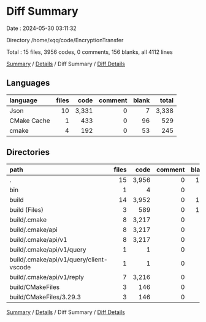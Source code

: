 # Diff Summary

Date : 2024-05-30 03:11:32

Directory /home/xqq/code/EncryptionTransfer

Total : 15 files,  3956 codes, 0 comments, 156 blanks, all 4112 lines

[Summary](results.md) / [Details](details.md) / Diff Summary / [Diff Details](diff-details.md)

## Languages
| language | files | code | comment | blank | total |
| :--- | ---: | ---: | ---: | ---: | ---: |
| Json | 10 | 3,331 | 0 | 7 | 3,338 |
| CMake Cache | 1 | 433 | 0 | 96 | 529 |
| cmake | 4 | 192 | 0 | 53 | 245 |

## Directories
| path | files | code | comment | blank | total |
| :--- | ---: | ---: | ---: | ---: | ---: |
| . | 15 | 3,956 | 0 | 156 | 4,112 |
| bin | 1 | 4 | 0 | 0 | 4 |
| build | 14 | 3,952 | 0 | 156 | 4,108 |
| build (Files) | 3 | 589 | 0 | 105 | 694 |
| build/.cmake | 8 | 3,217 | 0 | 7 | 3,224 |
| build/.cmake/api | 8 | 3,217 | 0 | 7 | 3,224 |
| build/.cmake/api/v1 | 8 | 3,217 | 0 | 7 | 3,224 |
| build/.cmake/api/v1/query | 1 | 1 | 0 | 0 | 1 |
| build/.cmake/api/v1/query/client-vscode | 1 | 1 | 0 | 0 | 1 |
| build/.cmake/api/v1/reply | 7 | 3,216 | 0 | 7 | 3,223 |
| build/CMakeFiles | 3 | 146 | 0 | 44 | 190 |
| build/CMakeFiles/3.29.3 | 3 | 146 | 0 | 44 | 190 |

[Summary](results.md) / [Details](details.md) / Diff Summary / [Diff Details](diff-details.md)